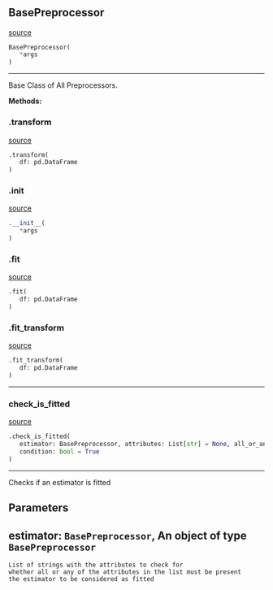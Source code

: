 #


## BasePreprocessor
[source](https://github.com/jrzaurin/pytorch-widedeep/blob/master/pytorch_widedeep/preprocessing/base_preprocessor.py/#L10)
```python 
BasePreprocessor(
   *args
)
```


---
Base Class of All Preprocessors.


**Methods:**


### .transform
[source](https://github.com/jrzaurin/pytorch-widedeep/blob/master/pytorch_widedeep/preprocessing/base_preprocessor.py/#L19)
```python
.transform(
   df: pd.DataFrame
)
```


### .__init__
[source](https://github.com/jrzaurin/pytorch-widedeep/blob/master/pytorch_widedeep/preprocessing/base_preprocessor.py/#L13)
```python
.__init__(
   *args
)
```


### .fit
[source](https://github.com/jrzaurin/pytorch-widedeep/blob/master/pytorch_widedeep/preprocessing/base_preprocessor.py/#L16)
```python
.fit(
   df: pd.DataFrame
)
```


### .fit_transform
[source](https://github.com/jrzaurin/pytorch-widedeep/blob/master/pytorch_widedeep/preprocessing/base_preprocessor.py/#L22)
```python
.fit_transform(
   df: pd.DataFrame
)
```


----


### check_is_fitted
[source](https://github.com/jrzaurin/pytorch-widedeep/blob/master/pytorch_widedeep/preprocessing/base_preprocessor.py/#L26)
```python
.check_is_fitted(
   estimator: BasePreprocessor, attributes: List[str] = None, all_or_any: str = 'all',
   condition: bool = True
)
```

---
Checks if an estimator is fitted

Parameters
----------
estimator: ``BasePreprocessor``,
An object of type ``BasePreprocessor``
---
    List of strings with the attributes to check for
    whether all or any of the attributes in the list must be present
    the estimator to be considered as fitted

